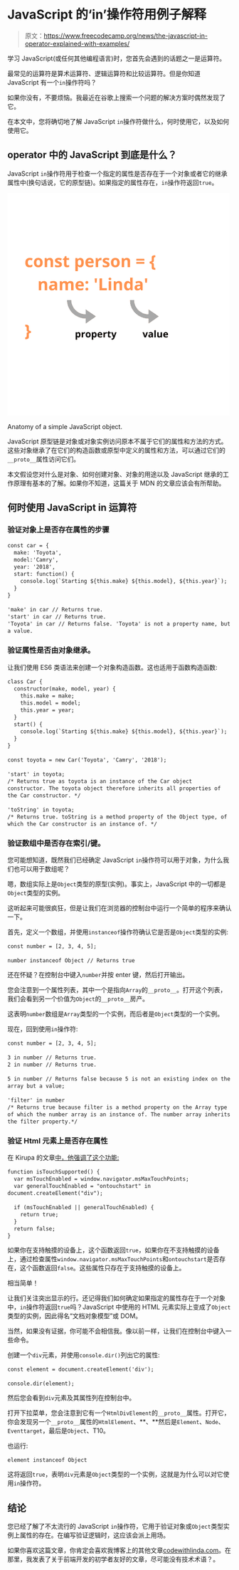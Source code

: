 # JavaScript 的‘in’操作符用例子解释

> 原文：<https://www.freecodecamp.org/news/the-javascript-in-operator-explained-with-examples/>

学习 JavaScript(或任何其他编程语言)时，您首先会遇到的话题之一是运算符。

最常见的运算符是算术运算符、逻辑运算符和比较运算符。但是你知道 JavaScript 有一个`in`操作符吗？

如果你没有，不要烦恼。我最近在谷歌上搜索一个问题的解决方案时偶然发现了它。

在本文中，您将确切地了解 JavaScript `in`操作符做什么，何时使用它，以及如何使用它。

## operator 中的 JavaScript 到底是什么？

JavaScript `in`操作符用于检查一个指定的属性是否存在于一个对象或者它的继承属性中(换句话说，它的原型链)。如果指定的属性存在，`in`操作符返回`true`。

![const-linda-----name_--Linda---job_--frontend-developer---](img/8c36e6f04c3083caeabd7c756949a2d9.png)

Anatomy of a simple JavaScript object.

JavaScript 原型链是对象或对象实例访问原本不属于它们的属性和方法的方式。这些对象继承了在它们的构造函数或原型中定义的属性和方法，可以通过它们的`__proto__`属性访问它们。

本文假设您对什么是对象、如何创建对象、对象的用途以及 JavaScript 继承的工作原理有基本的了解。如果你不知道，这篇关于 MDN 的文章应该会有所帮助。

## 何时使用 JavaScript in 运算符

### 验证对象上是否存在属性的步骤

```
const car = {
  make: 'Toyota',
  model:'Camry',
  year: '2018',
  start: function() {
    console.log(`Starting ${this.make} ${this.model}, ${this.year}`);
  }
}

'make' in car // Returns true.
'start' in car // Returns true.
'Toyota' in car // Returns false. 'Toyota' is not a property name, but a value.
```

### 验证属性是否由对象继承。

让我们使用 ES6 类语法来创建一个对象构造函数。这也适用于函数构造函数:

```
class Car {
  constructor(make, model, year) {
    this.make = make;
    this.model = model;
    this.year = year;
  }
  start() {
    console.log(`Starting ${this.make} ${this.model}, ${this.year}`);
  }
}

const toyota = new Car('Toyota', 'Camry', '2018');

'start' in toyota;
/* Returns true as toyota is an instance of the Car object constructor. The toyota object therefore inherits all properties of the Car constructor. */

'toString' in toyota;
/* Returns true. toString is a method property of the Object type, of which the Car constructor is an instance of. */
```

### 验证数组中是否存在索引/键。

您可能想知道，既然我们已经确定 JavaScript `in`操作符可以用于对象，为什么我们也可以用于数组呢？

嗯，数组实际上是`Object`类型的原型(实例)。事实上，JavaScript 中的一切都是`Object`类型的实例。

这听起来可能很疯狂，但是让我们在浏览器的控制台中运行一个简单的程序来确认一下。

首先，定义一个数组，并使用`instanceof`操作符确认它是否是`Object`类型的实例:

```
const number = [2, 3, 4, 5];

number instanceof Object // Returns true 
```

还在怀疑？在控制台中键入`number`并按 enter 键，然后打开输出。

您会注意到一个属性列表，其中一个是指向`Array`的`__proto__`。打开这个列表，我们会看到另一个价值为`Object`的`__proto__`房产。

这表明`number`数组是`Array`类型的一个实例，而后者是`Object`类型的一个实例。

现在，回到使用`in`操作符:

```
const number = [2, 3, 4, 5];

3 in number // Returns true.
2 in number // Returns true.

5 in number // Returns false because 5 is not an existing index on the array but a value;

'filter' in number
/* Returns true because filter is a method property on the Array type of which the number array is an instance of. The number array inherits the filter property.*/
```

### 验证 Html 元素上是否存在属性

在 Kirupa 的文章[中，他强调了这个功能:](https://www.kirupa.com/html5/check_if_you_are_on_a_touch_enabled_device.htm)

```
function isTouchSupported() {
  var msTouchEnabled = window.navigator.msMaxTouchPoints;
  var generalTouchEnabled = "ontouchstart" in document.createElement("div");

  if (msTouchEnabled || generalTouchEnabled) {
    return true;
  }
  return false;
} 
```

如果你在支持触摸的设备上，这个函数返回`true`，如果你在不支持触摸的设备上，通过检查属性`window.navigator.msMaxTouchPoints`和`ontouchstart`是否存在，这个函数返回`false`。这些属性只存在于支持触摸的设备上。

相当简单！

让我们关注突出显示的行。还记得我们如何确定如果指定的属性存在于一个对象中，`in`操作符返回`true`吗？JavaScript 中使用的 HTML 元素实际上变成了`Object`类型的实例，因此得名“文档对象模型”或 DOM。

当然，如果没有证据，你可能不会相信我。像以前一样，让我们在控制台中键入一些命令。

创建一个`div`元素，并使用`console.dir()`列出它的属性:

```
const element = document.createElement('div');

console.dir(element); 
```

然后您会看到`div`元素及其属性列在控制台中。

打开下拉菜单，您会注意到它有一个`HtmlDivElement`的`__proto__`属性。打开它，你会发现另一个`__proto__`属性的`HtmlElement`、**、**然后是`Element`、`Node`、`Eventtarget`，最后是`Object`、T10。

也运行:

```
element instanceof Object
```

这将返回`true`，表明`div`元素是`Object`类型的一个实例，这就是为什么可以对它使用`in`操作符。

## 结论

您已经了解了不太流行的 JavaScript `in`操作符，它用于验证对象或`Object`类型实例上属性的存在。在编写验证逻辑时，这应该会派上用场。

如果你喜欢这篇文章，你肯定会喜欢我博客上的其他文章[codewithlinda.com](https://www.codewithlinda.com/blog)。在那里，我发表了关于前端开发的初学者友好的文章，尽可能没有技术术语？。